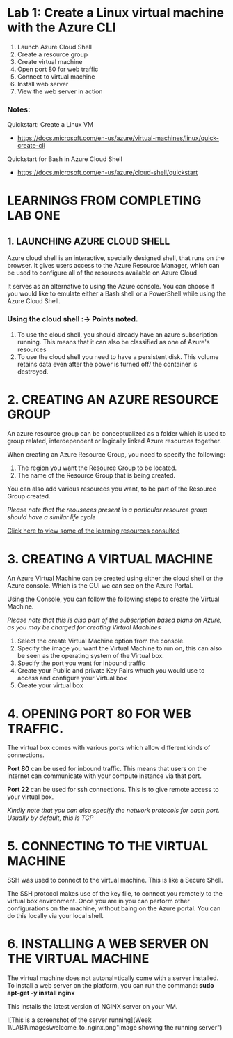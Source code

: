 # Lab 1: Create a Linux virtual machine with the Azure CLI

1. Launch Azure Cloud Shell
2. Create a resource group
3. Create virtual machine
4. Open port 80 for web traffic
5. Connect to virtual machine
6. Install web server
7. View the web server in action

### Notes:

Quickstart: Create a Linux VM
* https://docs.microsoft.com/en-us/azure/virtual-machines/linux/quick-create-cli

Quickstart for Bash in Azure Cloud Shell
* https://docs.microsoft.com/en-us/azure/cloud-shell/quickstart


# LEARNINGS FROM COMPLETING LAB ONE

## 1. LAUNCHING AZURE CLOUD SHELL
Azure cloud shell is an interactive, specially designed shell, that runs on the browser. It gives users access to the Azure Resource Manager, which can be used to configure all of the resources available on Azure Cloud.

It serves as an alternative to using the Azure console. You can choose if you would like to emulate either a Bash shell or a PowerShell while using the Azure Cloud Shell. 

### Using the cloud shell :-> Points noted.
1. To use the cloud shell, you should already have an azure subscription running. This means that it can also be classified as one of Azure's resources
2. To use the cloud shell you need to have a persistent disk. This volume retains data even after the power is turned off/ the container is destroyed.

# 2. CREATING AN AZURE RESOURCE GROUP
An azure resource group can be conceptualized as a folder which is used to group related, interdependent or logically linked Azure resources together.

When creating an Azure Resource Group, you need to specify the following:

1. The region you want the Resource Group to be located. 
2. The name of the Resource Group that is being created.

You can also add various resources you want, to be part of the Resource Group created.

*Please note that the reouseces present in a particular resource group should have a similar life cycle*

[Click here to view some of the learning resources consulted](https://www.alachisoft.com/resources/docs/ncache/containerization/azure/create-azure-resource-group.html)

# 3. CREATING A VIRTUAL MACHINE
An Azure Virtual Machine can be created using either the cloud shell or the Azure console. Which is the GUI we can see on the Azure Portal.

Using the Console, you can follow the following steps to create the Virtual Machine.

*Please note that this is also part of the subscription based plans on Azure, as you may be charged for creating Virtual Machines*

1. Select the create Virtual Machine option from the console.
2. Specify the image you want the Virtual Machine to run on, this can also be seen as the operating system of the Virtual box.
3. Specify the port you want for inbound traffic
4. Create your Public and private Key Pairs whuch you would use to access and configure your Virtual box
5. Create your virtual box

# 4. OPENING PORT 80 FOR WEB TRAFFIC.
The virtual box comes with various ports which allow different kinds of connections.

**Port 80** can be used for inbound traffic. This means that users on the internet can communicate with your compute instance via that port. 

**Port 22**  can be used for ssh connections. This is to give remote access to your virtual box.

*Kindly note that you can also specify the network protocols for each port. Usually by default, this is TCP*


# 5. CONNECTING TO THE VIRTUAL MACHINE
SSH was used to connect to the virtual machine. This is like a Secure Shell.

The SSH protocol makes use of the key file, to connect you remotely to the virtual box environment. Once you are in you can perform other configurations on the machine, without baing on the Azure portal. You can do this locally via your local shell.

# 6. INSTALLING A WEB SERVER ON THE VIRTUAL MACHINE
The virtual machine does not autonal=tically come with a server installed. To install a web server on the platform, you can run the command: **sudo apt-get -y install nginx**

This installs the latest version of NGINX server on your VM.

![This is a screenshot of the server running](Week 1\LAB1\images\welcome_to_nginx.png"Image showing the running server")